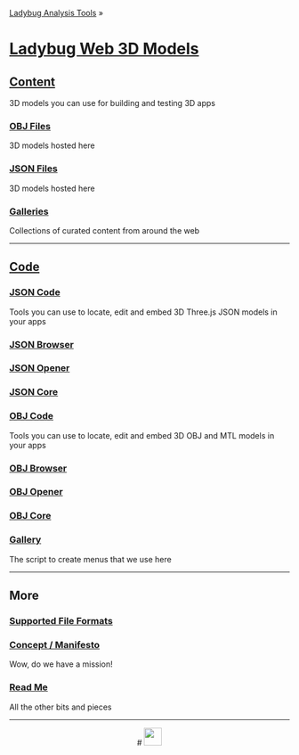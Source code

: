 ﻿[Ladybug Analysis Tools]( https://ladybug-analysis-tools.github.io/ ) »

[Ladybug Web 3D Models]( ./index.html#index.md )
===

## [Content]( content/index.html )

3D models you can use for building and testing 3D apps

### [OBJ Files]( ./content/obj/index.html )

3D models hosted here

### [JSON Files]( ./content/json/index.html )

3D models hosted here

### [Galleries]( ./content/galleries/index.html )

Collections of curated content from around the web



***


## [Code]( code/index.html )


### [JSON Code]( code/json/index.html )

Tools you can use to locate, edit and embed 3D Three.js JSON models in your apps

### [JSON Browser ]( code/json/browser/index.html )

### [JSON Opener]( code/json/opener/index.html )

### [JSON Core]( code/json/core/index.html )


### [OBJ Code]( code/obj/index.html )

Tools you can use to locate, edit and embed 3D OBJ and MTL models in your apps

### [OBJ Browser ]( code/obj/browser/index.html )

### [OBJ Opener]( code/obj/opener/index.html )

### [OBJ Core]( code/obj/core/index.html )

### [Gallery]( code/gallery/index.html )
The script to create menus that we use here

***

## More

### [Supported File Formats]( #supported-file-formats.md )

### [Concept / Manifesto ]( #concept.md )
Wow, do we have a mission!

### [Read Me]( #readme.md )
All the other bits and pieces

***

<center title="dingbat" >
# <a href=javascript:menu.scrollTop=0; style=text-decoration:none; ><img src="https://ladybug-analysis-tools.github.io/images/ladybug-logo.png" width=32 ></a>
</center>